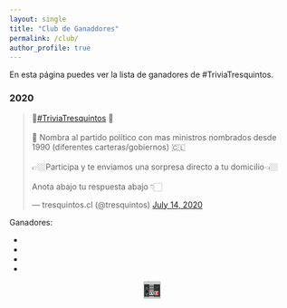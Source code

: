 ```yaml
---
layout: single
title: "Club de Ganaddores"
permalink: /club/
author_profile: true
---
```


En esta página puedes ver la lista de ganadores de #TriviaTresquintos.

### 2020


<blockquote class="twitter-tweet"><p lang="es" dir="ltr">📣<a href="https://twitter.com/hashtag/TriviaTresquintos?src=hash&amp;ref_src=twsrc%5Etfw">#TriviaTresquintos</a> 📣<br><br>🥁 Nombra al partido político con mas ministros nombrados desde 1990 (diferentes carteras/gobiernos) 🇨🇱<br><br>👉🏼Participa y te enviamos una sorpresa directo a tu domicilio👈🏼 <br><br>Anota abajo tu respuesta abajo 👇🏻</p>&mdash; tresquintos.cl (@tresquintos) <a href="https://twitter.com/tresquintos/status/1283161794647863298?ref_src=twsrc%5Etfw">July 14, 2020</a></blockquote> <script async src="https://platform.twitter.com/widgets.js" charset="utf-8"></script>

Ganadores:

-
-
-
-


<!-- NES -->
<style>
.aligncenter {
    text-align: center;
}
</style>
<p class="aligncenter">
    <img src="/images/nes.png" width="30" height="30" alt="konami" />
</p>
<script src="/js/topsecret.js"></script>


<!-- Favicon -->
<link rel="apple-touch-icon" sizes="180x180" href="/apple-touch-icon.png">
<link rel="icon" type="image/png" sizes="32x32" href="/favicon-32x32.png">
<link rel="icon" type="image/png" sizes="16x16" href="/favicon-16x16.png">
<link rel="manifest" href="/site.webmanifest">
<link rel="mask-icon" href="/safari-pinned-tab.svg" color="#5bbad5">
<meta name="msapplication-TileColor" content="#b91d47">
<meta name="theme-color" content="#ffffff">
